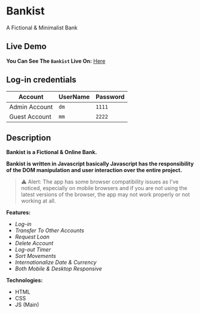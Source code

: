 # Bankist

A Fictional &amp; Minimalist Bank

## Live Demo

**You Can See The `Bankist` Live On:** [Here](https://dimitarmitev92.github.io/Bankist/)

## Log-in credentials

| Account       | UserName | Password |
| ------------- | -------- | -------- |
| Admin Account | `dm`     | `1111`   |
| Guest Account | `mm`     | `2222`   |

## Description

**Bankist is a Fictional & Online Bank.**

**Bankist is written in Javascript basically Javascript has the responsibility of the DOM manipulation and user interaction over the entire project.**

> ⚠ Alert: The app has some browser compatibility issues as I've noticed, especially on mobile browsers and if you are not using the latest versions of the browser, the app may not work properly or not working at all.

**Features:**

-  _Log-in_
-  _Transfer To Other Accounts_
-  _Request Loan_
-  _Delete Account_
-  _Log-out Timer_
-  _Sort Movements_
-  _Internationalize Date & Currency_
-  _Both Mobile & Desktop Responsive_

**Technologies:**

- HTML
- CSS
- JS (Main)
